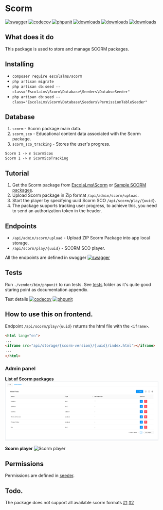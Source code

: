 # Scorm
[![swagger](https://img.shields.io/badge/documentation-swagger-green)](https://escolalms.github.io/Scorm/)
[![codecov](https://codecov.io/gh/EscolaLMS/Scorm/branch/main/graph/badge.svg?token=gBzpyNK8DQ)](https://codecov.io/gh/EscolaLMS/Scorm)
[![phpunit](https://github.com/EscolaLMS/Scorm/actions/workflows/test.yml/badge.svg)](https://github.com/EscolaLMS/Scorm/actions/workflows/test.yml)
[![downloads](https://img.shields.io/packagist/dt/escolalms/scorm)](https://packagist.org/packages/escolalms/scorm)
[![downloads](https://img.shields.io/packagist/v/escolalms/scorm)](https://packagist.org/packages/escolalms/scorm)
[![downloads](https://img.shields.io/packagist/l/escolalms/scorm)](https://packagist.org/packages/escolalms/scorm)

## What does it do
This package is used to store and manage SCORM packages.

## Installing
- `composer require escolalms/scorm`
- `php artisan migrate`
- `php artisan db:seed --class="EscolaLms\Scorm\Database\Seeders\DatabseSeeder"`
- `php artisan db:seed --class="EscolaLms\Scorm\Database\Seeders\PermissionTableSeeder"`


## Database
1. `scorm` - Scorm package main data.
2. `scorm_sco` - Educational content data associated with the Scorm package.
3. `scorm_sco_tracking` - Stores the user's progress.
```
Scorm 1 -> n ScormScos
Scorm 1 -> n ScormScoTracking
```

## Tutorial
1. Get the Scorm package from [EscolaLms\Scorm](https://github.com/EscolaLMS/Scorm/tree/main/database/mocks) or [Sample SCORM packages](https://scorm.com/scorm-explained/technical-scorm/golf-examples/?utm_source=google&utm_medium=natural_search).
2. Upload Scorm package in Zip format `/api/admin/scorm/upload`.
3. Start the player by specifying uuid Scorm SCO `/api/scorm/play/{uuid}`.
4. The package supports tracking user progress, to achieve this, you need to send an authorization token in the header.

## Endpoints
- `/api/admin/scorm/upload` - Upload ZIP Scorm Package into app local storage.
- `/api/scorm/play/{uuid}` - SCORM SCO player.

All the endpoints are defined in swagger [![swagger](https://img.shields.io/badge/documentation-swagger-green)](https://escolalms.github.io/Scorm/)


## Tests
Run `./vendor/bin/phpunit` to run tests. See [tests](https://github.com/EscolaLMS/Scorm/tree/main/tests) folder as it's quite good staring point as documentation appendix.

Test details
[![codecov](https://codecov.io/gh/EscolaLMS/scorm/branch/main/graph/badge.svg?token=NRAN4R8AGZ)](https://codecov.io/gh/EscolaLMS/scorm)
[![phpunit](https://github.com/EscolaLMS/scorm/actions/workflows/test.yml/badge.svg)](https://github.com/EscolaLMS/scorm/actions/workflows/test.yml)


## How to use this on frontend.
Endpoint `/api/scorm/play/{uuid}` returns the html file with the `<iframe>`.

```html
<html lang="en">
...
<iframe src="api/storage/{scorm-version}/{uuid}/index.html"></iframe>
...
</html>
```

### Admin panel
**List of Scorm packages**
![List of Scorm packages](docs/list.png "List of Scorm packages")

**Scorm player**
![Scorm player](docs/player.png "Scorm player")

## Permissions
Permissions are defined in [seeder](database/seeders/PermissionTableSeeder.php).

## Todo.
The package does not support all available scorm formats
[#1](https://github.com/EscolaLMS/Scorm/issues/13)
[#2](https://github.com/EscolaLMS/Scorm/issues/6)
